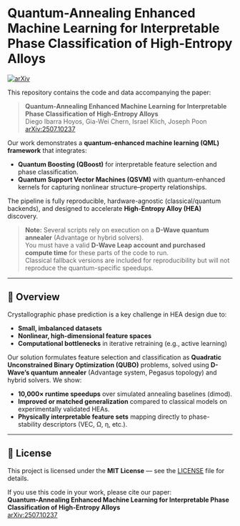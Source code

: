 # Quantum-Annealing Enhanced Machine Learning for Interpretable Phase Classification of High-Entropy Alloys

[![arXiv](https://img.shields.io/badge/arXiv-2507.10237v1-b31b1b.svg)](https://arxiv.org/abs/2507.10237)

This repository contains the code and data accompanying the paper:

> **Quantum-Annealing Enhanced Machine Learning for Interpretable Phase Classification of High-Entropy Alloys**  
> Diego Ibarra Hoyos, Gia-Wei Chern, Israel Klich, Joseph Poon  
> [arXiv:2507.10237](https://arxiv.org/abs/2507.10237)

Our work demonstrates a **quantum-enhanced machine learning (QML) framework** that integrates:

- **Quantum Boosting (QBoost)** for interpretable feature selection and phase classification.
- **Quantum Support Vector Machines (QSVM)** with quantum-enhanced kernels for capturing nonlinear structure–property relationships.

The pipeline is fully reproducible, hardware-agnostic (classical/quantum backends), and designed to accelerate **High-Entropy Alloy (HEA)** discovery.

> **Note:** Several scripts rely on execution on a **D-Wave quantum annealer** (Advantage or hybrid solvers).  
> You must have a valid **D-Wave Leap account and purchased compute time** for these parts of the code to run.  
> Classical fallback versions are included for reproducibility but will not reproduce the quantum-specific speedups.

---

## 📖 Overview

Crystallographic phase prediction is a key challenge in HEA design due to:
- **Small, imbalanced datasets**  
- **Nonlinear, high-dimensional feature spaces**
- **Computational bottlenecks** in iterative retraining (e.g., active learning)

Our solution formulates feature selection and classification as **Quadratic Unconstrained Binary Optimization (QUBO)** problems, solved using **D-Wave’s quantum annealer** (Advantage system, Pegasus topology) and hybrid solvers. We show:

- **10,000× runtime speedups** over simulated annealing baselines (dimod).
- **Improved or matched generalization** compared to classical models on experimentally validated HEAs.
- **Physically interpretable feature sets** mapping directly to phase-stability descriptors (VEC, Ω, η, etc.).

---

## 📄 License

This project is licensed under the **MIT License** — see the [LICENSE](LICENSE) file for details.

If you use this code in your work, please cite our paper:  
**Quantum-Annealing Enhanced Machine Learning for Interpretable Phase Classification of High-Entropy Alloys**  
[arXiv:2507.10237](https://arxiv.org/abs/2507.10237)

